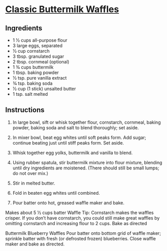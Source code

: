 # [Classic Buttermilk Waffles](https://s7d9.scene7.com/is/content/NewellRubbermaid/DASH/S7_int/2020/CKSTWFBF22-TECO-IB.pdf)

## Ingredients

- 1 1⁄2 cups all-purpose flour
- 3 large eggs, separated
- 1⁄2 cup cornstarch
- 3 tbsp. granulated sugar
- 2 tbsp. cornmeal (optional)
- 1 3⁄4 cups buttermilk
- 1 tbsp. baking powder
- 1⁄2 tsp. pure vanilla extract
- 3⁄4 tsp. baking soda 
- 1⁄2 cup (1 stick) unsalted butter
- 1 tsp. salt melted

## Instructions

1. In large bowl, sift or whisk together flour, cornstarch, cornmeal,
baking powder, baking soda and salt to blend thoroughly; set
aside.

2. In mixer bowl, beat egg whites until soft peaks form. Add
sugar; continue beating just until stiff peaks form. Set aside.

3. Whisk together egg yolks, buttermilk and vanilla to blend.

4. Using rubber spatula, stir buttermilk mixture into flour mixture,
blending until dry ingredients are moistened. (There should
still be small lumps; do not over mix.) 

5. Stir in melted butter. 

6. Fold in beaten egg whites until combined. 

7. Pour batter onto hot, greased waffle maker and bake.

Makes about 5 1⁄2 cups batter
Waffle Tip: Cornstarch makes the waffles crisper. If you don’t
have cornstarch, you could still make great waffles by omitting
cornstarch and increasing flour to 2 cups. Bake as directed

Buttermilk Blueberry Waffles
Pour batter onto bottom grid of waffle maker; sprinkle batter
with fresh (or defrosted frozen) blueberries. Close waffle maker
and bake as directed.
